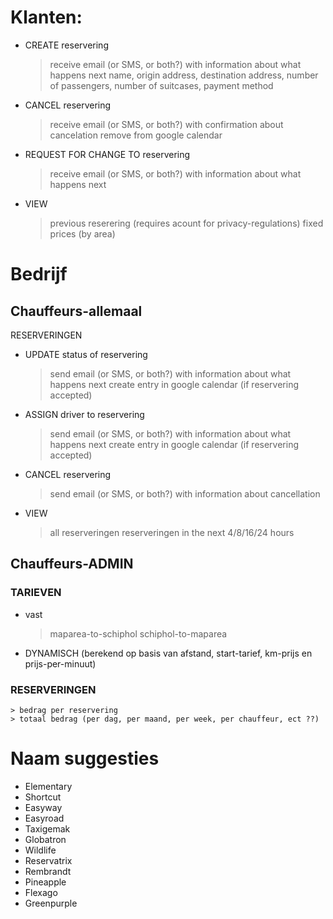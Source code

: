 # Klanten:
- CREATE reservering
	> receive email (or SMS, or both?) with information about what happens next
	> name, origin address, destination address, number of passengers, number of suitcases, payment method
- CANCEL reservering
	> receive email (or SMS, or both?) with confirmation about cancelation
	> remove from google calendar
- REQUEST FOR CHANGE TO reservering
	> receive email (or SMS, or both?) with information about what happens next
- VIEW
	> previous reserering (requires acount for privacy-regulations)
	> fixed prices (by area)


# Bedrijf

## Chauffeurs-allemaal
RESERVERINGEN
- UPDATE status of reservering
	> send email (or SMS, or both?) with information about what happens next
	> create entry in google calendar (if reservering accepted)
- ASSIGN driver to reservering
	> send email (or SMS, or both?) with information about what happens next
	> create entry in google calendar (if reservering accepted)
- CANCEL reservering
	> send email (or SMS, or both?) with information about cancellation
- VIEW 
	> all reserveringen
	> reserveringen in the next 4/8/16/24 hours


## Chauffeurs-ADMIN 
### TARIEVEN
- vast
	> maparea-to-schiphol
	> schiphol-to-maparea
- DYNAMISCH (berekend op basis van afstand, start-tarief, km-prijs en prijs-per-minuut)

### RESERVERINGEN
	> bedrag per reservering
	> totaal bedrag (per dag, per maand, per week, per chauffeur, ect ??)

# Naam suggesties
* Elementary
* Shortcut
* Easyway
* Easyroad
* Taxigemak
* Globatron
* Wildlife
* Reservatrix
* Rembrandt
* Pineapple
* Flexago
* Greenpurple

